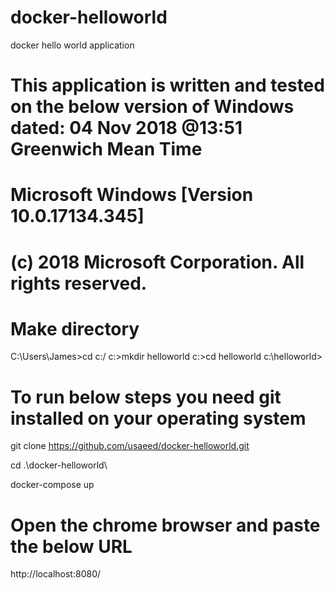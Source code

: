 # docker-helloworld
docker hello world application

# This application is written and tested on the below version of Windows dated: 04 Nov 2018 @13:51 Greenwich Mean Time

# Microsoft Windows [Version 10.0.17134.345]
# (c) 2018 Microsoft Corporation. All rights reserved.

# Make directory

C:\Users\James>cd c:/
c:\>mkdir helloworld
c:\>cd helloworld
c:\helloworld>

# To run below steps you need git installed on your operating system

git clone https://github.com/usaeed/docker-helloworld.git

cd .\docker-helloworld\

docker-compose up

# Open the chrome browser and paste the below URL

http://localhost:8080/
